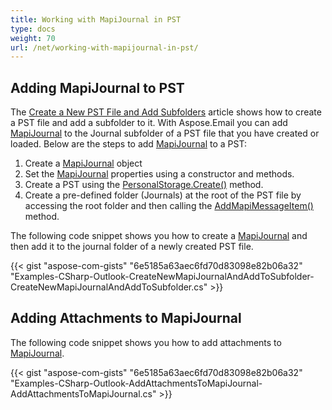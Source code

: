 ```yaml
---
title: Working with MapiJournal in PST
type: docs
weight: 70
url: /net/working-with-mapijournal-in-pst/
---
```



## **Adding MapiJournal to PST**

The [Create a New PST File and Add Subfolders](https://docs.aspose.com/email/net/create-new-pst-add-sub-folders-and-messages/#creating-a-new-pst-file-and-add-subfolders) article shows how to create a PST file and add a subfolder to it. With Aspose.Email you can add [MapiJournal](https://reference.aspose.com/email/net/aspose.email.mapi/mapijournal/) to the Journal subfolder of a PST file that you have created or loaded. Below are the steps to add [MapiJournal](https://reference.aspose.com/email/net/aspose.email.mapi/mapijournal/) to a PST:

1. Create a [MapiJournal](https://reference.aspose.com/email/net/aspose.email.mapi/mapijournal/) object
2. Set the [MapiJournal](https://reference.aspose.com/email/net/aspose.email.mapi/mapijournal/) properties using a constructor and methods.
3. Create a PST using the [PersonalStorage.Create()](https://reference.aspose.com/email/net/aspose.email.storage.pst/personalstorage/create/#create/) method.
4. Create a pre-defined folder (Journals) at the root of the PST file by accessing the root folder and then calling the [AddMapiMessageItem()](https://reference.aspose.com/email/net/aspose.email.storage.pst/folderinfo/addmapimessageitem/#addmapimessageitem) method.

The following code snippet shows you how to create a [MapiJournal](https://reference.aspose.com/email/net/aspose.email.mapi/mapijournal/) and then add it to the journal folder of a newly created PST file.

{{< gist "aspose-com-gists" "6e5185a63aec6fd70d83098e82b06a32" "Examples-CSharp-Outlook-CreateNewMapiJournalAndAddToSubfolder-CreateNewMapiJournalAndAddToSubfolder.cs" >}}

## **Adding Attachments to MapiJournal**

The following code snippet shows you how to add attachments to [MapiJournal](https://reference.aspose.com/email/net/aspose.email.mapi/mapijournal/).

{{< gist "aspose-com-gists" "6e5185a63aec6fd70d83098e82b06a32" "Examples-CSharp-Outlook-AddAttachmentsToMapiJournal-AddAttachmentsToMapiJournal.cs" >}}
